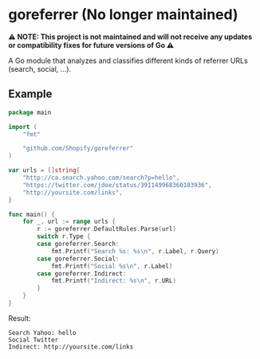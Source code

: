 goreferrer (No longer maintained)
=================================

**⚠️ NOTE: This project is not maintained and will not receive any updates or compatibility fixes for future versions of Go ⚠️**

A Go module that analyzes and classifies different kinds of referrer URLs (search, social, ...).

## Example

```go
package main

import (
	"fmt"

	"github.com/Shopify/goreferrer"
)

var urls = []string{
	"http://ca.search.yahoo.com/search?p=hello",
	"https://twitter.com/jdoe/status/391149968360103936",
	"http://yoursite.com/links",
}

func main() {
	for _, url := range urls {
		r := goreferrer.DefaultRules.Parse(url)
		switch r.Type {
		case goreferrer.Search:
			fmt.Printf("Search %s: %s\n", r.Label, r.Query)
		case goreferrer.Social:
			fmt.Printf("Social %s\n", r.Label)
		case goreferrer.Indirect:
			fmt.Printf("Indirect: %s\n", r.URL)
		}
	}
}
```
Result:
```
Search Yahoo: hello
Social Twitter
Indirect: http://yoursite.com/links
```
